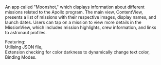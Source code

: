 An app called "Moonshot," which displays information about different missions related to the Apollo program. The main view, ContentView, presents a list of missions with their respective images, display names, and launch dates. Users can tap on a mission to view more details in the MissionView, which includes mission highlights, crew information, and links to astronaut profiles. 


Featuring:  
Utilising JSON file,  
Extension checking for color darkness to dynamically change text color,  
Binding Modes.

